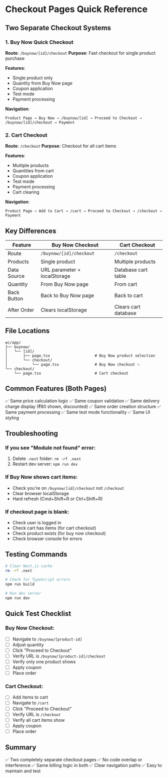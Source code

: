 # Checkout Pages Quick Reference

## Two Separate Checkout Systems

### 1. Buy Now Quick Checkout
**Route**: `/buynow/[id]/checkout`
**Purpose**: Fast checkout for single product purchase

**Features**:
- Single product only
- Quantity from Buy Now page
- Coupon application
- Test mode
- Payment processing

**Navigation**:
```
Product Page → Buy Now → /buynow/[id] → Proceed to Checkout → /buynow/[id]/checkout → Payment
```

### 2. Cart Checkout
**Route**: `/checkout`
**Purpose**: Checkout for all cart items

**Features**:
- Multiple products
- Quantities from cart
- Coupon application
- Test mode
- Payment processing
- Cart clearing

**Navigation**:
```
Product Page → Add to Cart → /cart → Proceed to Checkout → /checkout → Payment
```

## Key Differences

| Feature | Buy Now Checkout | Cart Checkout |
|---------|------------------|---------------|
| Route | `/buynow/[id]/checkout` | `/checkout` |
| Products | Single product | Multiple products |
| Data Source | URL parameter + localStorage | Database cart table |
| Quantity | From Buy Now page | From cart |
| Back Button | Back to Buy Now page | Back to cart |
| After Order | Clears localStorage | Clears cart database |

## File Locations

```
wc/app/
├── buynow/
│   └── [id]/
│       ├── page.tsx                    # Buy Now product selection
│       └── checkout/
│           └── page.tsx                # Buy Now checkout ✨
└── checkout/
    └── page.tsx                        # Cart checkout
```

## Common Features (Both Pages)

✅ Same price calculation logic
✅ Same coupon validation
✅ Same delivery charge display (₹80 shown, discounted)
✅ Same order creation structure
✅ Same payment processing
✅ Same test mode functionality
✅ Same UI styling

## Troubleshooting

### If you see "Module not found" error:
1. Delete `.next` folder: `rm -rf .next`
2. Restart dev server: `npm run dev`

### If Buy Now shows cart items:
- Check you're on `/buynow/[id]/checkout` not `/checkout`
- Clear browser localStorage
- Hard refresh (Cmd+Shift+R or Ctrl+Shift+R)

### If checkout page is blank:
- Check user is logged in
- Check cart has items (for cart checkout)
- Check product exists (for buy now checkout)
- Check browser console for errors

## Testing Commands

```bash
# Clear Next.js cache
rm -rf .next

# Check for TypeScript errors
npm run build

# Run dev server
npm run dev
```

## Quick Test Checklist

### Buy Now Checkout:
- [ ] Navigate to `/buynow/[product-id]`
- [ ] Adjust quantity
- [ ] Click "Proceed to Checkout"
- [ ] Verify URL is `/buynow/[product-id]/checkout`
- [ ] Verify only one product shows
- [ ] Apply coupon
- [ ] Place order

### Cart Checkout:
- [ ] Add items to cart
- [ ] Navigate to `/cart`
- [ ] Click "Proceed to Checkout"
- [ ] Verify URL is `/checkout`
- [ ] Verify all cart items show
- [ ] Apply coupon
- [ ] Place order

## Summary

✅ Two completely separate checkout pages
✅ No code overlap or interference
✅ Same billing logic in both
✅ Clear navigation paths
✅ Easy to maintain and test
